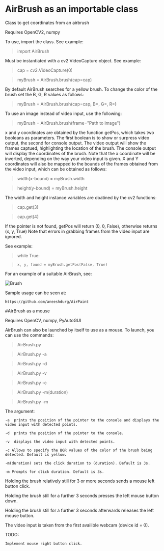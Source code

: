 # AirBrush as an importable class
Class to get coordinates from an airbrush

Requires OpenCV2, numpy

To use, import the class. See example:

>import AirBrush

Must be instantiated with a cv2 VideoCapture object. See example:

>cap = cv2.VideoCapture(0)

>myBrush = AirBrush.brush(cap=cap)

By default AirBrush searches for a yellow brush. To change the color of the brush set the 
B, G, R values as follows:

>myBrush = AirBrush.brush(cap=cap, B=<blue value>, G=<green value>, R=<red value>)

To use an image instead of video input, use the following:

>myBrush = AirBrush.brush(frame="Path to image")

x and y coordinates are obtained by the function getPos, which takes two booleans 
as parameters. The first boolean is to show or surpress video output, the second
for console output. The video output will show the frames captued, highlighting
the location of the brush. The console output will display the coordinates of the brush.
Note that the x coordinate will be inverted, depending on the way your video
input is given. X and Y coordinates will also be mapped to the bounds of the frames obtained from the video input, which can be obtained as follows:

>width(x-bound) = myBrush.width

>height(y-bound) = myBrush.height

The width and height instance variables are obatined by the cv2 functions:

>cap.get(3)

>cap.get(4)

If the pointer is not found, getPos will return (0, 0, False), otherwise returns (x, y, True) 
Note that errors in grabbing frames from the video input are ignored.

See example:

>while True:

>     x, y, found = myBrush.getPos(False, True)

For an example of a suitable AirBrush, see:

![Brush](http://i.imgur.com/K6bKWJx.jpg "Brush")

Sample usage can be seen at:
	
	https://github.com/aneeshdurg/AirPaint

#AirBrush as a mouse

Requires OpenCV, numpy, PyAutoGUI

AirBrush can also be launched by itself to use as a mouse. To launch, you can use the commands:
>AirBrush.py

>AirBrush.py -a

>AirBrush.py -d

>AirBrush.py -v

>AirBrush.py -c

>AirBrush.py -m(duration)

>AirBrush.py -m

The argument:

	-a 	prints the position of the pointer to the console and displays the video input with detected points.

	-d  prints the position of the pointer to the console.

	-v  displays the video input with detected points.

	-c Allows to specify the BGR values of the color of the brush being detected. Default is yellow.

	-m(duration) sets the click duration to (duration). Default is 3s.

	-m Prompts for click duration. Default is 3s.   

Holding the brush relatively still for 3 or more seconds sends a mouse left button click.

Holding the brush still for a further 3 seconds presses the left mouse button down.

Holding the brush still for a further 3 seconds afterwards releases the left mouse button.

The video input is taken from the first availible webcam (device id = 0).

TODO:

	Implement mouse right button click.
